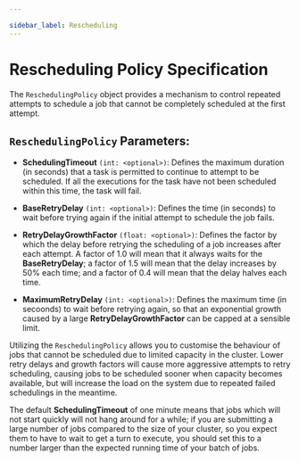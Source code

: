```yaml
---

sidebar_label: Rescheduling
---
```


# Rescheduling Policy Specification

The `ReschedulingPolicy` object provides a mechanism to control repeated attempts to schedule a job that cannot be completely scheduled at the first attempt.

## `ReschedulingPolicy` Parameters:

- **SchedulingTimeout** `(int: <optional>)`: Defines the maximum duration (in seconds) that a task is permitted to continue to attempt to be scheduled. If all the executions for the task have not been scheduled within this time, the task will fail.

- **BaseRetryDelay** `(int: <optional>)`: Defines the time (in seconds) to wait before trying again if the initial attempt to schedule the job fails.

- **RetryDelayGrowthFactor** `(float: <optional>)`: Defines the factor by which the delay before retrying the scheduling of a job increases after each attempt. A factor of 1.0 will mean that it always waits for the **BaseRetryDelay**; a factor of 1.5 will mean that the delay increases by 50% each time; and a factor of 0.4 will mean that the delay halves each time.

- **MaximumRetryDelay** `(int: <optional>)`: Defines the maximum time (in secoonds) to wait before retrying again, so that an exponential growth caused by a large **RetryDelayGrowthFactor** can be capped at a sensible limit.

Utilizing the `ReschedulingPolicy` allows you to customise the behaviour of jobs that cannot be scheduled due to limited capacity in the cluster. Lower retry delays and growth factors will cause more aggressive attempts to retry scheduling, causing jobs to be scheduled sooner when capacity becomes available, but will increase the load on the system due to repeated failed schedulings in the meantime.

The default **SchedulingTimeout** of one minute means that jobs which will not start quickly will not hang around for a while; if you are submitting a large number of jobs compared to the size of your cluster, so you expect them to have to wait to get a turn to execute, you should set this to a number larger than the expected running time of your batch of jobs.
